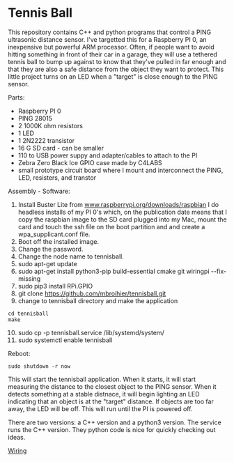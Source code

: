 # Tennis Ball 

This repository contains C++ and python programs that control a PING ultrasonic distance sensor. I've targetted this for a Raspberry PI 0, an inexpensive but powerful ARM processor.  Often, if people want to avoid hitting something in front of their car in a garage, they will use a tethered tennis ball to bump up against to know that they've pulled in far enough and that they are also a safe distance from the object they want to protect. This little project turns on an LED when a "target" is close enough to the PING sensor.

Parts:
  - Raspberry PI 0 
  - PING 28015
  - 2 1000K ohm resistors
  - 1 LED
  - 1 2N2222 transistor
  - 16 G SD card - can be smaller
  - 110 to USB power suppy and adapter/cables to attach to the PI
  - Zebra Zero Black Ice GPIO case made by C4LABS
  - small prototype circuit board where I mount and interconnect the PING, LED, resisters, and transtor

Assembly - Software:
  1)  Install Buster Lite from www.raspberrypi.org/downloads/raspbian
      I do headless installs of my PI 0's which, on the publication date
      means that I copy the raspbian image to the SD card plugged into my
      Mac, mount the card and touch the ssh file on the boot partition and
      and create a wpa_supplicant.conf file.
  2)  Boot off the installed image.
  3)  Change the password.
  4)  Change the node name to tennisball.
  5)  sudo apt-get update
  6)  sudo apt-get install python3-pip build-essential cmake git wiringpi --fix-missing 
  7)  sudo pip3 install RPi.GPIO
  8)  git clone https://github.com/mbroihier/tennisball.git
  9)  change to tennisball directory and make the application

```
cd tennisball
make
```

 10)  sudo cp -p tennisball.service /lib/systemd/system/ 
 11)  sudo systemctl enable tennisball


Reboot:
```
sudo shutdown -r now

```
This will start the tennisball application.  When it starts, it will start measuring the distance to the closest object to the PING sensor.  When it detects something at a stable distnace, it will begin lighting an LED indicating that an object is at the "target" distance.  If objects are too far away, the LED will be off.  This will run until the PI is powered off.

There are two versions: a C++ version and a python3 version.  The service runs the C++ version.  They python code is nice for quickly checking out ideas.

[Wiring](tennisball.pdf)
